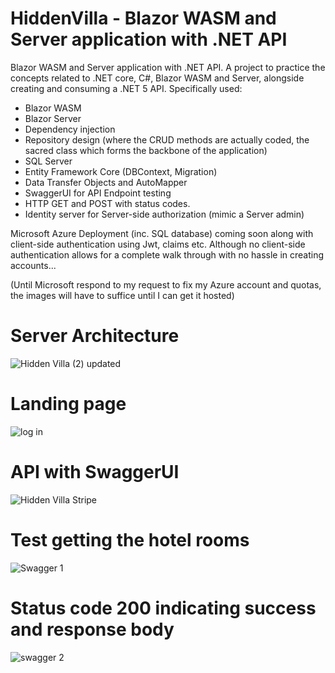 # HiddenVilla - Blazor WASM and Server application with .NET API
Blazor WASM and Server application with .NET API.
A project to practice the concepts related to .NET core, C#, Blazor WASM and Server, alongside creating and consuming a .NET 5 API.
Specifically used:
- Blazor WASM
- Blazor Server
- Dependency injection
- Repository design (where the CRUD methods are actually coded, the sacred class which forms the backbone of the application)
- SQL Server
- Entity Framework Core (DBContext, Migration)
- Data Transfer Objects and AutoMapper
- SwaggerUI for API Endpoint testing
- HTTP GET and POST with status codes. 
- Identity server for Server-side authorization (mimic a Server admin)

Microsoft Azure Deployment (inc. SQL database) coming soon along with client-side authentication using Jwt, claims etc. Although no client-side authentication allows for a complete walk through with no hassle in creating accounts...

(Until Microsoft respond to my request to fix my Azure account and quotas, the images will have to suffice until I can get it hosted)

# Server Architecture

![Hidden Villa (2) updated](https://user-images.githubusercontent.com/50192239/146516885-1ff684bb-2bf2-4f24-94b9-043b1a0aacde.png)


# Landing page
![log in](https://user-images.githubusercontent.com/50192239/146516056-3863a384-5614-4be4-9789-93734b5a03e0.PNG)


# API with SwaggerUI
![Hidden Villa Stripe](https://user-images.githubusercontent.com/50192239/146515620-5ff405e2-51f5-4d18-8ecc-cba72dd43c16.PNG)

# Test getting the hotel rooms
![Swagger 1](https://user-images.githubusercontent.com/50192239/146515674-2cd35937-7ee9-45ef-9a28-f7c1970f1253.PNG)

# Status code 200 indicating success and response body
![swagger 2](https://user-images.githubusercontent.com/50192239/146515748-f2f4022a-c693-4b33-b951-73038ac3e021.PNG)
